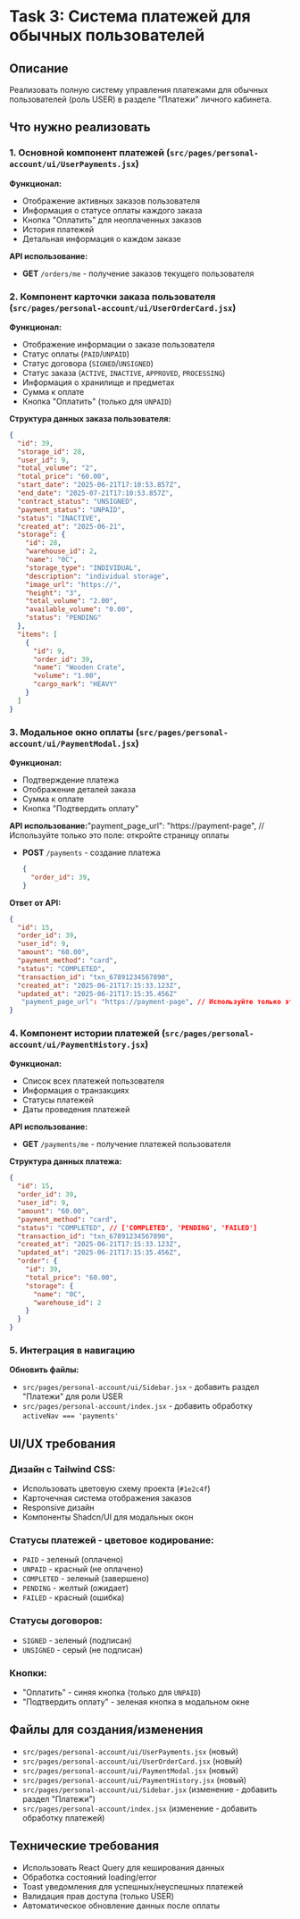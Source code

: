 # Task 3: Система платежей для обычных пользователей

## Описание
Реализовать полную систему управления платежами для обычных пользователей (роль USER) в разделе "Платежи" личного кабинета.

## Что нужно реализовать

### 1. Основной компонент платежей (`src/pages/personal-account/ui/UserPayments.jsx`)

**Функционал:**
- Отображение активных заказов пользователя
- Информация о статусе оплаты каждого заказа
- Кнопка "Оплатить" для неоплаченных заказов
- История платежей
- Детальная информация о каждом заказе

**API использование:**
- **GET** `/orders/me` - получение заказов текущего пользователя

### 2. Компонент карточки заказа пользователя (`src/pages/personal-account/ui/UserOrderCard.jsx`)

**Функционал:**
- Отображение информации о заказе пользователя
- Статус оплаты (`PAID`/`UNPAID`)
- Статус договора (`SIGNED`/`UNSIGNED`)
- Статус заказа (`ACTIVE`, `INACTIVE`, `APPROVED`, `PROCESSING`)
- Информация о хранилище и предметах
- Сумма к оплате
- Кнопка "Оплатить" (только для `UNPAID`)

**Структура данных заказа пользователя:**
```json
{
  "id": 39,
  "storage_id": 28,
  "user_id": 9,
  "total_volume": "2",
  "total_price": "60.00",
  "start_date": "2025-06-21T17:10:53.857Z",
  "end_date": "2025-07-21T17:10:53.857Z",
  "contract_status": "UNSIGNED",
  "payment_status": "UNPAID",
  "status": "INACTIVE",
  "created_at": "2025-06-21",
  "storage": {
    "id": 28,
    "warehouse_id": 2,
    "name": "0C",
    "storage_type": "INDIVIDUAL",
    "description": "individual storage",
    "image_url": "https://",  
    "height": "3",
    "total_volume": "2.00",
    "available_volume": "0.00",
    "status": "PENDING"
  },
  "items": [
    {
      "id": 9,
      "order_id": 39,
      "name": "Wooden Crate",
      "volume": "1.00",
      "cargo_mark": "HEAVY"
    }
  ]
}
```

### 3. Модальное окно оплаты (`src/pages/personal-account/ui/PaymentModal.jsx`)

**Функционал:**
- Подтверждение платежа
- Отображение деталей заказа
- Сумма к оплате
- Кнопка "Подтвердить оплату"

**API использование:**"payment_page_url": "https://payment-page", // Используйте только это поле: откройте страницу оплаты 
- **POST** `/payments` - создание платежа
  ```json
  {
    "order_id": 39,
  }
  ```

**Ответ от API:**
```json
{
  "id": 15,
  "order_id": 39,
  "user_id": 9,
  "amount": "60.00",
  "payment_method": "card",
  "status": "COMPLETED",
  "transaction_id": "txn_67891234567890",
  "created_at": "2025-06-21T17:15:33.123Z",
  "updated_at": "2025-06-21T17:15:35.456Z"
   "payment_page_url": "https://payment-page", // Используйте только это поле: откройте страницу оплаты 
}
```

### 4. Компонент истории платежей (`src/pages/personal-account/ui/PaymentHistory.jsx`)

**Функционал:**
- Список всех платежей пользователя
- Информация о транзакциях
- Статусы платежей
- Даты проведения платежей

**API использование:**
- **GET** `/payments/me` - получение платежей пользователя

**Структура данных платежа:**
```json
{
  "id": 15,
  "order_id": 39,
  "user_id": 9,
  "amount": "60.00",
  "payment_method": "card",
  "status": "COMPLETED", // ['COMPLETED', 'PENDING', 'FAILED']
  "transaction_id": "txn_67891234567890",
  "created_at": "2025-06-21T17:15:33.123Z",
  "updated_at": "2025-06-21T17:15:35.456Z",
  "order": {
    "id": 39,
    "total_price": "60.00",
    "storage": {
      "name": "0C",
      "warehouse_id": 2
    }
  }
}
```

### 5. Интеграция в навигацию

**Обновить файлы:**
- `src/pages/personal-account/ui/Sidebar.jsx` - добавить раздел "Платежи" для роли USER
- `src/pages/personal-account/index.jsx` - добавить обработку `activeNav === 'payments'`

## UI/UX требования

### Дизайн с Tailwind CSS:
- Использовать цветовую схему проекта (`#1e2c4f`)
- Карточечная система отображения заказов
- Responsive дизайн
- Компоненты Shadcn/UI для модальных окон

### Статусы платежей - цветовое кодирование:
- `PAID` - зеленый (оплачено)
- `UNPAID` - красный (не оплачено)
- `COMPLETED` - зеленый (завершено)
- `PENDING` - желтый (ожидает)
- `FAILED` - красный (ошибка)

### Статусы договоров:
- `SIGNED` - зеленый (подписан)
- `UNSIGNED` - серый (не подписан)

### Кнопки:
- "Оплатить" - синяя кнопка (только для `UNPAID`)
- "Подтвердить оплату" - зеленая кнопка в модальном окне

## Файлы для создания/изменения
- `src/pages/personal-account/ui/UserPayments.jsx` (новый)
- `src/pages/personal-account/ui/UserOrderCard.jsx` (новый)
- `src/pages/personal-account/ui/PaymentModal.jsx` (новый)
- `src/pages/personal-account/ui/PaymentHistory.jsx` (новый)
- `src/pages/personal-account/ui/Sidebar.jsx` (изменение - добавить раздел "Платежи")
- `src/pages/personal-account/index.jsx` (изменение - добавить обработку платежей)

## Технические требования
- Использовать React Query для кеширования данных
- Обработка состояний loading/error
- Toast уведомления для успешных/неуспешных платежей
- Валидация прав доступа (только USER)
- Автоматическое обновление данных после оплаты 